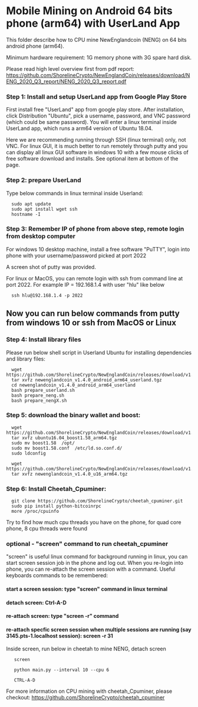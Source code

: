 # Mobile Mining on Android 64 bits phone (arm64) with UserLand App

This folder describe how to CPU mine NewEnglandcoin (NENG) on 64 bits android phone (arm64). 

Minimum hardware requirement: 1G memory phone with 3G spare hard disk. 

Please read high level overview first from pdf report:
https://github.com/ShorelineCrypto/NewEnglandCoin/releases/download/NENG_2020_Q3_report/NENG_2020_Q3_report.pdf 


### Step 1: Install and setup UserLand app from Google Play Store

First install free "UserLand" app from google play store.  After installation, click Distribution 
"Ubuntu", pick a username, password, and VNC password (which could be same password). You will enter 
a linux terminal inside UserLand app, which runs a arm64 version of Ubuntu 18.04. 

Here we are recommending running through SSH (linux terminal) only, not VNC.  For linux GUI, it is much better to run remotely 
through putty and you can display all linux GUI software in windows 10 with a few mouse clicks of free software download and installs. See optional 
item at bottom of the page.

### Step 2: prepare UserLand

Type below commands in linux terminal inside Userland:

```
  sudo apt update
  sudo apt install wget ssh
  hostname -I
```

### Step 3: Remember IP of phone from above step, remote login from desktop computer

For windows 10 desktop machine, install a free software "PuTTY", login into phone with your
username/password picked at port 2022

A screen shot of putty was provided. 

For linux or MacOS,  you can remote login with ssh from command line at port 2022. For example 
IP = 192.168.1.4 with user "hlu" like below 
```
  ssh hlu@192.168.1.4 -p 2022
```

## Now you can run below commands from putty from windows 10 or ssh from MacOS or Linux
### Step 4: Install library files
Please run below shell script in Userland Ubuntu for installing dependencies and library files:
```
  wget https://github.com/ShorelineCrypto/NewEnglandCoin/releases/download/v1.4.0/newenglandcoin_v1.4.0_android_arm64_userland.tgz
  tar xvfz newenglandcoin_v1.4.0_android_arm64_userland.tgz 
  cd newenglandcoin_v1.4.0_android_arm64_userland 
  bash prepare_userland.sh
  bash prepare_neng.sh
  bash prepare_nengX.sh
```

### Step 5: download the binary wallet and boost:
```
  wget https://github.com/ShorelineCrypto/NewEnglandCoin/releases/download/v1.4.0/ubuntu16.04_boost1.58_arm64.tgz
  tar xvfz ubuntu16.04_boost1.58_arm64.tgz
  sudo mv boost1.58  /opt/
  sudo mv boost1.58.conf  /etc/ld.so.conf.d/
  sudo ldconfig

  wget  https://github.com/ShorelineCrypto/NewEnglandCoin/releases/download/v1.4.0/newenglandcoin_v1.4.0_u16_arm64.tgz
  tar xvfz newenglandcoin_v1.4.0_u16_arm64.tgz
```

### Step 6: Install Cheetah_Cpuminer:

```
  git clone https://github.com/ShorelineCrypto/cheetah_cpuminer.git
  sudo pip install python-bitcoinrpc
  more /proc/cpuinfo
```

  Try to find how much cpu threads you have on the phone, for quad core phone, 8 cpu threads were found 

### optional - "screen" command to run cheetah_cpuminer

"screen" is useful linux command for background running in linux, you can start screen session job in the phone and log out. 
When you re-login into phone, you can re-attach the screen session with a command.  Useful keyboards commands to be remembered:
####  start a screen session: type "screen" command in linux terminal
####  detach screen: Ctrl-A-D
####  re-attach screen: type "screen -r" command
####  re-attach specfic screen session when multiple sessions are running (say 3145.pts-1.localhost session):  screen -r 31

  Inside screen, run below in cheetah to mine NENG, detach screen
```
   screen

   python main.py --interval 10 --cpu 6

   CTRL-A-D

```

For more information on CPU mining with cheetah_Cpuminer, please checkout:
https://github.com/ShorelineCrypto/cheetah_cpuminer



   
